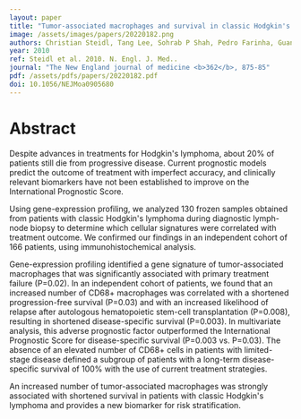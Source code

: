```yaml
---
layout: paper
title: "Tumor-associated macrophages and survival in classic Hodgkin's lymphoma."
image: /assets/images/papers/20220182.png
authors: Christian Steidl, Tang Lee, Sohrab P Shah, Pedro Farinha, Guangming Han, Tarun Nayar, Allen Delaney, Steven J Jones, Javeed Iqbal, Dennis D Weisenburger, Martin A Bast, Andreas Rosenwald, Hans-Konrad Muller-Hermelink, Lisa M Rimsza, Elias Campo, Jan Delabie, Rita M Braziel, James R Cook, Ray R Tubbs, Elaine S Jaffe, Georg Lenz, Joseph M Connors, Louis M Staudt, Wing C Chan, Randy D Gascoyne
year: 2010
ref: Steidl et al. 2010. N. Engl. J. Med..
journal: "The New England journal of medicine <b>362</b>, 875-85"
pdf: /assets/pdfs/papers/20220182.pdf
doi: 10.1056/NEJMoa0905680
---
```


# Abstract

Despite advances in treatments for Hodgkin's lymphoma, about 20% of patients still die from progressive disease. Current prognostic models predict the outcome of treatment with imperfect accuracy, and clinically relevant biomarkers have not been established to improve on the International Prognostic Score.

Using gene-expression profiling, we analyzed 130 frozen samples obtained from patients with classic Hodgkin's lymphoma during diagnostic lymph-node biopsy to determine which cellular signatures were correlated with treatment outcome. We confirmed our findings in an independent cohort of 166 patients, using immunohistochemical analysis.

Gene-expression profiling identified a gene signature of tumor-associated macrophages that was significantly associated with primary treatment failure (P=0.02). In an independent cohort of patients, we found that an increased number of CD68+ macrophages was correlated with a shortened progression-free survival (P=0.03) and with an increased likelihood of relapse after autologous hematopoietic stem-cell transplantation (P=0.008), resulting in shortened disease-specific survival (P=0.003). In multivariate analysis, this adverse prognostic factor outperformed the International Prognostic Score for disease-specific survival (P=0.003 vs. P=0.03). The absence of an elevated number of CD68+ cells in patients with limited-stage disease defined a subgroup of patients with a long-term disease-specific survival of 100% with the use of current treatment strategies.

An increased number of tumor-associated macrophages was strongly associated with shortened survival in patients with classic Hodgkin's lymphoma and provides a new biomarker for risk stratification.

